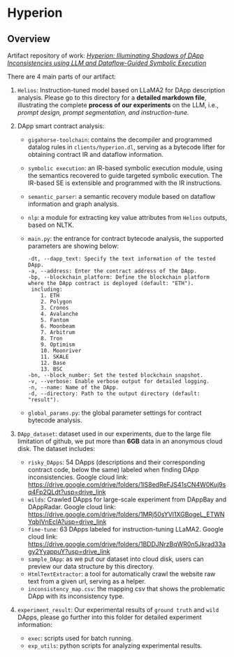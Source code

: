# Hyperion

## Overview

Artifact repository of work: *<u>Hyperion: Illuminating Shadows of DApp Inconsistencies using LLM and Dataflow-Guided Symbolic Execution</u>*

There are 4 main parts of our artifact:

1. `Helios`: Instruction-tuned model based on LLaMA2 for DApp description analysis. Please go to this directory for a **detailed markdown file**, illustrating the complete **process of our experiments** on the LLM, i.e., *prompt design, prompt segmentation, and instruction-tune.*

2. DApp smart contract analysis:

   - `gigahorse-toolchain`: contains the decompiler and programmed datalog rules in `clients/hyperion.dl`, serving as a bytecode lifter for obtaining contract IR and dataflow information.

   - `symbolic execution`: an IR-based symbolic execution module, using the semantics recovered to guide targeted symbolic execution. The IR-based SE is extensible and programmed with the IR instructions.

   - `semantic_parser`: a semantic recovery module based on dataflow information and graph analysis.

   - `nlp`: a module for extracting key value attributes from `Helios` outputs, based on NLTK.

   - `main.py`: the entrance for contract bytecode analysis, the supported parameters are showing below:

     ```shell
     -dt, --dapp_text: Specify the text information of the tested DApp.
     -a, --address: Enter the contract address of the DApp.
     -bp, --blockchain_platform: Define the blockchain platform where the DApp contract is deployed (default: "ETH").
      including: 
         1. ETH
         2. Polygon
         3. Cronos
         4. Avalanche
         5. Fantom
         6. Moonbeam
         7. Arbitrum
         8. Tron
         9. Optimism
         10. Moonriver
         11. SKALE
         12. Base
         13. BSC
     -bn, --block_number: Set the tested blockchain snapshot.
     -v, --verbose: Enable verbose output for detailed logging.
     -n, --name: Name of the DApp.
     -d, --directory: Path to the output directory (default: "result").
     ```

   - `global_params.py`: the global parameter settings for contract bytecode analysis.

3. `DApp_dataset`: dataset used in our experiments, due to the large file limitation of github, we put more than **6GB** data in an anonymous cloud disk. The dataset includes:

   - `risky_DApps`: 54 DApps (descriptions and their corresponding contract code, below the same) labeled when finding DApp inconsistencies. Google cloud link: <https://drive.google.com/drive/folders/1lS8edReFJS41sCN4W0Kuj9sq4Fp2QLdt?usp=drive_link>
   - `wilds`: Crawled DApps for large-scale experiment from DAppBay and DAppRadar. Google cloud link: <https://drive.google.com/drive/folders/1MRj50sYVl1XGBogeL_ETWNYqbIVnEclA?usp=drive_link>
   - `fine-tune`: 63 DApps labeled for instruction-tuning LLaMA2. Google cloud link: <https://drive.google.com/drive/folders/1BDDJNrzBqWR0n5Jkrad33agy2YyappuY?usp=drive_link>
   - `sample_DApp`: as we put our dataset into cloud disk, users can preview our data structure by this directory.
   - `HtmlTextExtractor`: a tool for automatically crawl the website raw text from a given url, serving as a helper.
   - `inconsistency_map.csv`: the mapping csv that shows the problematic DApp with its inconsistency type.

4. `experiment_result`: Our experimental results of `ground truth` and `wild` DApps, please go further into this folder for detailed experiment information:

   - `exec`: scripts used for batch running.
   - `exp_utils`: python scripts for analyzing experimental results.
